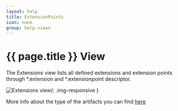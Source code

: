 ```yaml
---
layout: help
title: ExtensionPoints
icon: none
group: help-views
---
```


{{ page.title }} View
===

The Extensions view lists all defined extensions and extension points through \*.extension and \*.extensionpoint descriptor.

![Extensions view](images/ide_view_extensions.png){: .img-responsive }

More info about the type of the artifacts you can find [here](artifacts.html)


